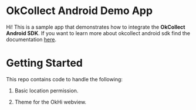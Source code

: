 # OkCollect Android Demo App

Hi! This is a sample app that demonstrates how to integrate the  **OkCollect Android SDK**. If you want to learn more about okcollect android sdk find the documentation [here](https://app.gitbook.com/@okhi/s/docs/~/drafts/-MGh822eGVlvZUBzy3tV/v/v5.0-alpha/okhi-on-your-android-app/okcollect/@drafts). 

# Getting Started

This repo contains code to handle the following:

1.  Basic location permission.
    
2.  Theme for the OkHi webview.
